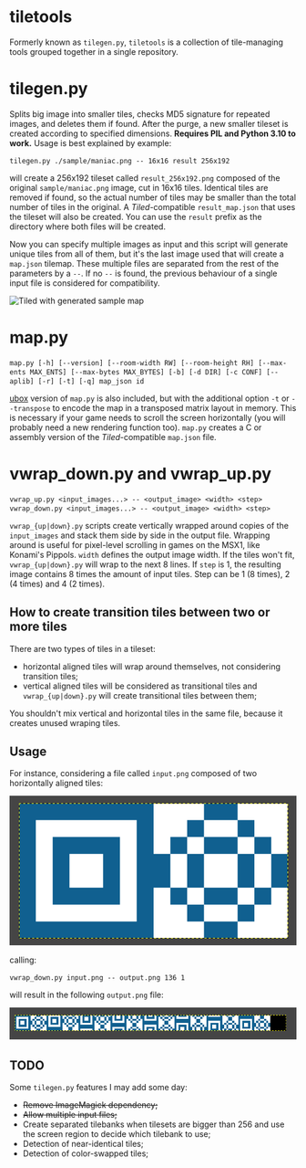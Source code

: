 tiletools
=========

Formerly known as `tilegen.py`, `tiletools` is a collection of tile-managing tools grouped together in a single repository. 


tilegen.py
==========

Splits big image into smaller tiles, checks MD5 signature for repeated images, and deletes them if found. After the purge, a new smaller tileset is created according to specified dimensions. **Requires PIL and Python 3.10 to work.** Usage is best explained by example:

``` 
tilegen.py ./sample/maniac.png -- 16x16 result 256x192
```

will create a 256x192 tileset called `result_256x192.png` composed of the original `sample/maniac.png` image, cut in 16x16 tiles. Identical tiles are removed if found, so the actual number of tiles may be smaller than the total number of tiles in the original. A *Tiled*-compatible `result_map.json` that uses the tileset will also be created. You can use the `result` prefix as the directory where both files will be created. 

Now you can specify multiple images as input and this script will generate unique tiles from all of them, but it's the last image used that will create a `map.json` tilemap. These multiple files are separated from the rest of the parameters by a `--`. If no `--` is found, the previous behaviour of a single input file is considered for compatibility.

![Tiled with generated sample map](/docs/tiled.png "Tiled with generated sample map")


map.py
======

```
map.py [-h] [--version] [--room-width RW] [--room-height RH] [--max-ents MAX_ENTS] [--max-bytes MAX_BYTES] [-b] [-d DIR] [-c CONF] [--aplib] [-r] [-t] [-q] map_json id
```

[ubox](https://gitlab.com/reidrac/ubox-msx-lib) version of `map.py` is also included, but with the additional option `-t` or `--transpose` to encode the map in a transposed matrix layout in memory. This is necessary if your game needs to scroll the screen horizontally (you will probably need a new rendering function too). `map.py` creates a C or assembly version of the *Tiled*-compatible `map.json` file.


vwrap_down.py and vwrap_up.py
=============================

```
vwrap_up.py <input_images...> -- <output_image> <width> <step>
vwrap_down.py <input_images...> -- <output_image> <width> <step>
```

`vwrap_{up|down}.py` scripts create vertically wrapped around copies of the `input_images` and stack them side by side in the output file. Wrapping around is useful for pixel-level scrolling in games on the MSX1, like Konami's Pippols. `width` defines the output image width. If the tiles won't fit, `vwrap_{up|down}.py` will wrap to the next 8 lines. If `step` is 1, the resulting image contains 8 times the amount of input tiles. Step can be 1 (8 times), 2 (4 times) and 4 (2 times).


How to create transition tiles between two or more tiles
--------------------------------------------------------

There are two types of tiles in a tileset:

* horizontal aligned tiles will wrap around themselves, not considering transition tiles;
* vertical aligned tiles will be considered as transitional tiles and `vwrap_{up|down}.py` will create transitional tiles between them;

You shouldn't mix vertical and horizontal tiles in the same file, because it creates unused wraping tiles.


Usage
-----

For instance, considering a file called `input.png` composed of two horizontally aligned tiles:

![wrapped tile (input)](/docs/input.png "wrapped tile (input)")

calling:

```
vwrap_down.py input.png -- output.png 136 1
```

will result in the following `output.png` file:

![wrapped tile (output)](/docs/output.png "wrapped tile (output)")


TODO
----

Some `tilegen.py` features I may add some day:

* ~~Remove ImageMagick dependency;~~
* ~~Allow multiple input files;~~
* Create separated tilebanks when tilesets are bigger than 256 and use the screen region to decide which tilebank to use;
* Detection of near-identical tiles; 
* Detection of color-swapped tiles;
